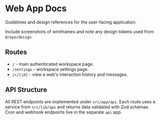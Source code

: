# Web App Docs

Guidelines and design references for the user-facing application.

Include screenshots of wireframes and note any design tokens used from `@repo/design`.

## Routes

- `/` - main authenticated workspace page.
- `/settings` - workspace settings page.
- `/c/[id]` - view a web's interaction history and messages.

## API Structure

All REST endpoints are implemented under `src/app/api`. Each route uses a service from `src/lib/api` and returns data validated with Zod schemas. Cron and webhook endpoints live in the separate `api` app.
